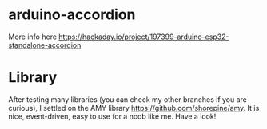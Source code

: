 # arduino-accordion

More info here https://hackaday.io/project/197399-arduino-esp32-standalone-accordion

# Library

After testing many libraries (you can check my other branches if you are curious), I settled on the AMY library https://github.com/shorepine/amy. It is nice, event-driven, easy to use for a noob like me. Have a look!
